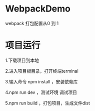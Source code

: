 # WebpackDemo
webpack 打包配置从0 到 1
# 项目运行
1.下载项目到本地

2.进入项目根目录，打开终端terminal

3.输入命令 npm install ，安装依赖库

4.npm run dev ，测试环境 调试项目

5.npm run build ，打包项目，生成文件dist
